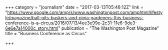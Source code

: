 +++
category = "journalism"
date = "2017-03-13T05:46:12Z"
link = "https://www.google.com/amp/s/www.washingtonpost.com/amphtml/lifestyle/magazine/ball-pits-buskers-and-ninja-gardeners-this-business-conference-is-a-circus/2016/07/13/4ee3e99e-2c31-11e6-9de3-6e6e7a14000c_story.html"
publication = "The Washington Post Magazine"
title = "Business Conference as Circus"

+++
